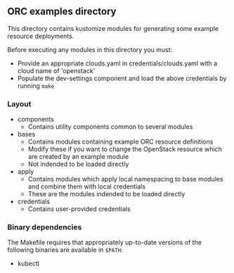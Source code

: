## ORC examples directory

This directory contains kustomize modules for generating some example resource
deployments.

Before executing any modules in this directory you must:
* Provide an appropriate clouds.yaml in credentials/clouds.yaml with a cloud
  name of 'openstack'
* Populate the dev-settings component and load the above credentials by running `make`

### Layout

* components
  - Contains utility components common to several modules
* bases
  - Contains modules containing example ORC resource definitions
  - Modify these if you want to change the OpenStack resource which are created by an example module
  - Not indended to be loaded directly
* apply
  - Contains modules which apply local namespacing to base modules and combine them with local credentials
  - These are the modules indended to be loaded directly
* credentials
  - Contains user-provided credentials

### Binary dependencies

The Makefile requires that appropriately up-to-date versions of the following binaries are available in `$PATH`:
* kubectl
